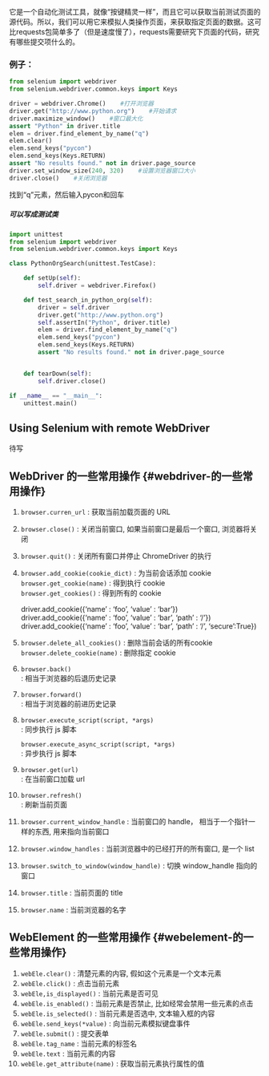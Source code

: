 它是一个自动化测试工具，就像“按键精灵一样”，而且它可以获取当前测试页面的源代码。所以，我们可以用它来模拟人类操作页面，来获取指定页面的数据。这可比requests包简单多了（但是速度慢了），requests需要研究下页面的代码，研究有哪些提交项什么的。

### 例子：

```py
from selenium import webdriver
from selenium.webdriver.common.keys import Keys

driver = webdriver.Chrome()    #打开浏览器
driver.get("http://www.python.org")    #开始请求
driver.maximize_window()    #窗口最大化
assert "Python" in driver.title
elem = driver.find_element_by_name("q")
elem.clear()
elem.send_keys("pycon")
elem.send_keys(Keys.RETURN)
assert "No results found." not in driver.page_source
driver.set_window_size(240, 320)    #设置浏览器窗口大小
driver.close()    #关闭浏览器
```

找到“q”元素，然后输入pycon和回车

##### 可以写成测试类

```py
import unittest
from selenium import webdriver
from selenium.webdriver.common.keys import Keys

class PythonOrgSearch(unittest.TestCase):

    def setUp(self):
        self.driver = webdriver.Firefox()

    def test_search_in_python_org(self):
        driver = self.driver
        driver.get("http://www.python.org")
        self.assertIn("Python", driver.title)
        elem = driver.find_element_by_name("q")
        elem.send_keys("pycon")
        elem.send_keys(Keys.RETURN)
        assert "No results found." not in driver.page_source


    def tearDown(self):
        self.driver.close()

if __name__ == "__main__":
    unittest.main()
```

## Using Selenium with remote WebDriver

待写

## WebDriver 的一些常用操作 {#webdriver-的一些常用操作}

1. `browser.curren_url`
    : 获取当前加载页面的 URL
2. `browser.close()`
    : 关闭当前窗口, 如果当前窗口是最后一个窗口, 浏览器将关闭
3. `browser.quit()`
    : 关闭所有窗口并停止 ChromeDriver 的执行
4. `browser.add_cookie(cookie_dict)` : 为当前会话添加 cookie  
   `browser.get_cookie(name)` : 得到执行 cookie  
   `browser.get_cookies()` : 得到所有的 cookie

   driver.add\_cookie\({‘name’ : ‘foo’, ‘value’ : ‘bar’}\) driver.add\_cookie\({‘name’ : ‘foo’, ‘value’ : ‘bar’, ‘path’ : ‘/’}\) driver.add\_cookie\({‘name’ : ‘foo’, ‘value’ : ‘bar’, ‘path’ : ‘/’, ‘secure’:True}\)

5. `browser.delete_all_cookies()` : 删除当前会话的所有cookie  
   `browser.delete_cookie(name)` : 删除指定 cookie

6. `browser.back()`  
    : 相当于浏览器的后退历史记录

7. `browser.forward()`  
    : 相当于浏览器的前进历史记录

8. `browser.execute_script(script, *args)`  
    : 同步执行 js 脚本

   `browser.execute_async_script(script, *args)`  
    : 异步执行 js 脚本

9. `browser.get(url)`  
    : 在当前窗口加载 url

10. `browser.refresh()`  
     : 刷新当前页面

11. `browser.current_window_handle`
     : 当前窗口的 handle， 相当于一个指针一样的东西, 用来指向当前窗口
12. `browser.window_handles`
     : 当前浏览器中的已经打开的所有窗口, 是一个 list
13. `browser.switch_to_window(window_handle)`
     : 切换 window\_handle 指向的窗口
14. `browser.title`
     : 当前页面的 title
15. `browser.name`
     : 当前浏览器的名字

## WebElement 的一些常用操作 {#webelement-的一些常用操作}

1. `webEle.clear()`
    : 清楚元素的内容, 假如这个元素是一个文本元素
2. `webEle.click()`
    : 点击当前元素
3. `webEle,is_displayed()`
    : 当前元素是否可见
4. `webEle.is_enabled()`
    : 当前元素是否禁止, 比如经常会禁用一些元素的点击
5. `webEle.is_selected()`
    : 当前元素是否选中, 文本输入框的内容
6. `webEle.send_keys(*value)`
    : 向当前元素模拟键盘事件
7. `webEle.submit()`
    : 提交表单
8. `webEle.tag_name`
    : 当前元素的标签名
9. `webEle.text`
    : 当前元素的内容
10. `webEle.get_attribute(name)`
     : 获取当前元素执行属性的值



